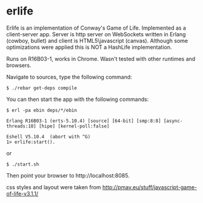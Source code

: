 erlife
======

Erlife is an implementation of Conway's Game of Life. Implemented as a client-server app. Server is http server on WebSockets written in Erlang (cowboy, bullet) and client is HTML5\javascript (canvas). Although some optimizations were applied this is NOT a HashLife implementation. 

Runs on R16B03-1, works in Chrome. Wasn't tested with other runtimes and browsers.

Navigate to sources, type the following command:
```
$ ./rebar get-deps compile
```
You can then start the app with the following commands:
```
$ erl -pa ebin deps/*/ebin

Erlang R16B03-1 (erts-5.10.4) [source] [64-bit] [smp:8:8] [async-threads:10] [hipe] [kernel-poll:false]

Eshell V5.10.4  (abort with ^G)
1> erlife:start().
```
or

```
$ ./start.sh
```

Then point your browser to http://localhost:8085.


css styles and layout were taken from http://pmav.eu/stuff/javascript-game-of-life-v3.1.1/
